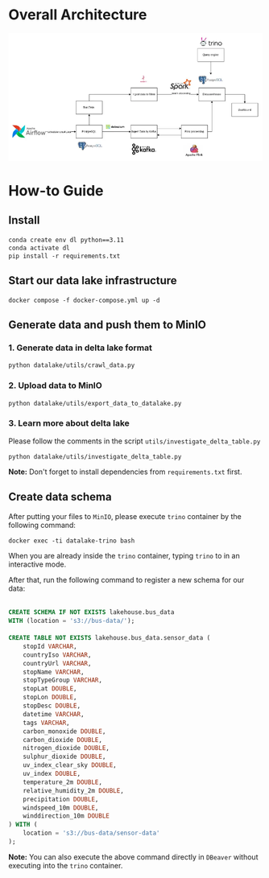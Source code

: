 # Overall Architecture

![](imgs/architecture.png)

# How-to Guide

## Install

```shell
conda create env dl python==3.11
conda activate dl
pip install -r requirements.txt
```

## Start our data lake infrastructure

```shell
docker compose -f docker-compose.yml up -d
```

## Generate data and push them to MinIO

### 1. Generate data in delta lake format

```shell
python datalake/utils/crawl_data.py
```

### 2. Upload data to MinIO

```shell
python datalake/utils/export_data_to_datalake.py
```

### 3. Learn more about delta lake

Please follow the comments in the script `utils/investigate_delta_table.py`

```shell
python datalake/utils/investigate_delta_table.py
```

**Note:** Don't forget to install dependencies from `requirements.txt` first.

## Create data schema

After putting your files to `MinIO`, please execute `trino` container by the following command:

```shell
docker exec -ti datalake-trino bash
```

When you are already inside the `trino` container, typing `trino` to in an interactive mode.

After that, run the following command to register a new schema for our data:

```sql

CREATE SCHEMA IF NOT EXISTS lakehouse.bus_data
WITH (location = 's3://bus-data/');

CREATE TABLE NOT EXISTS lakehouse.bus_data.sensor_data (
    stopId VARCHAR,
    countryIso VARCHAR,
    countryUrl VARCHAR,
    stopName VARCHAR,
    stopTypeGroup VARCHAR,
    stopLat DOUBLE,
    stopLon DOUBLE,
    stopDesc DOUBLE,
    datetime VARCHAR,
    tags VARCHAR,
    carbon_monoxide DOUBLE,
    carbon_dioxide DOUBLE,
    nitrogen_dioxide DOUBLE,
    sulphur_dioxide DOUBLE,
    uv_index_clear_sky DOUBLE,
    uv_index DOUBLE,
    temperature_2m DOUBLE,
    relative_humidity_2m DOUBLE,
    precipitation DOUBLE,
    windspeed_10m DOUBLE,
    winddirection_10m DOUBLE
) WITH (
    location = 's3://bus-data/sensor-data'
);

```

**Note:** You can also execute the above command directly in `DBeaver` without executing into the `trino` container.
